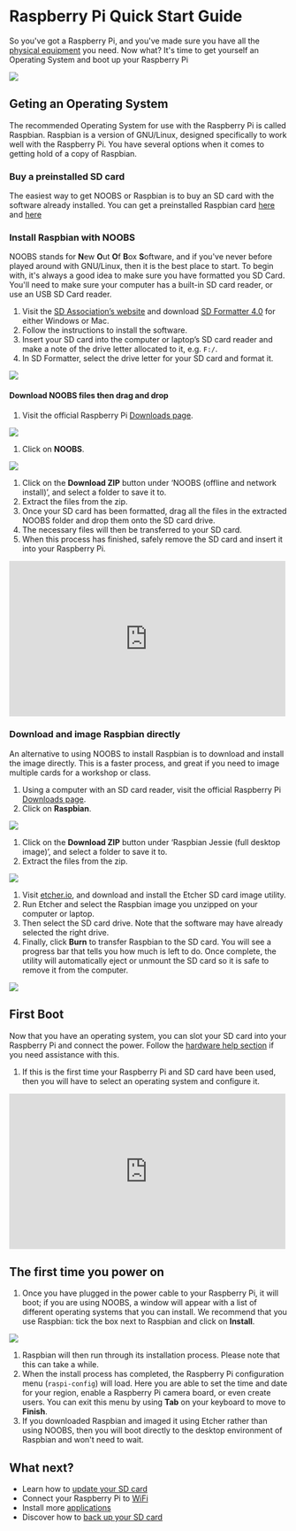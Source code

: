 # Raspberry Pi Quick Start Guide

So you've got a Raspberry Pi, and you've made sure you have all the [physical equipment]() you need. Now what? It's time to get yourself an Operating System and boot up your Raspberry Pi 

![](images/all-the-things.png)

## Geting an Operating System

The recommended Operating System for use with the Raspberry Pi is called Raspbian. Raspbian is a version of GNU/Linux, designed specifically to work well with the Raspberry Pi. You have several options when it comes to getting hold of a copy of Raspbian.

### Buy a preinstalled SD card

The easiest way to get NOOBS or Raspbian is to buy an SD card with the software already installed. You can get a preinstalled Raspbian card [here](http://uk.rs-online.com/web/c/computing-peripherals/data-storage-memory/secure-digital-cards/?searchTerm=noobs) and [here](https://thepihut.com/products/raspbian-preinstalled-sd-card)

### Install Raspbian with NOOBS

NOOBS stands for **N**ew **O**ut **O**f **B**ox **S**oftware, and if you've never before played around with GNU/Linux, then it is the best place to start. To begin with, it's always a good idea to make sure you have formatted you SD Card. You'll need to make sure your computer has a built-in SD card reader, or use an USB SD Card reader.

1. Visit the [SD Association’s website](http://www.sdcard.org/) and download [SD Formatter 4.0](https://www.sdcard.org/downloads/formatter_4/index.html) for either Windows or Mac.
1. Follow the instructions to install the software.
1. Insert your SD card into the computer or laptop’s SD card reader and make a note of the drive letter allocated to it, e.g. `F:/`.
1. In SD Formatter, select the drive letter for your SD card and format it.

  ![](images/SD-Formatter.jpg)

#### Download NOOBS files then drag and drop

1. Visit the official Raspberry Pi [Downloads page](http://www.raspberrypi.org/downloads/).

  ![](images/siteHome.png)

1. Click on **NOOBS**.

  ![](images/noobs1.png)

1. Click on the **Download ZIP** button under ‘NOOBS (offline and network install)’, and select a folder to save it to.
1. Extract the files from the zip.
1. Once your SD card has been formatted, drag all the files in the extracted NOOBS folder and drop them onto the SD card drive.
1. The necessary files will then be transferred to your SD card.
1. When this process has finished, safely remove the SD card and insert it into your Raspberry Pi.

<iframe src="https://player.vimeo.com/video/90518800" width="500" height="281" frameborder="0" webkitallowfullscreen mozallowfullscreen allowfullscreen></iframe>
<p></p>

### Download and image Raspbian directly

An alternative to using NOOBS to install Raspbian is to download and install the image directly. This is a faster process, and great if you need to image multiple cards for a workshop or class.

1. Using a computer with an SD card reader, visit the official Raspberry Pi [Downloads page](http://www.raspberrypi.org/downloads/).
1. Click on **Raspbian**.

  ![](images/noobs1.png)

1. Click on the **Download ZIP** button under ‘Raspbian Jessie (full desktop image)’, and select a folder to save it to.
1. Extract the files from the zip.

  ![](images/noobs2.png)

1. Visit [etcher.io](http://www.etcher.io/), and download and install the Etcher SD card image utility.
1. Run Etcher and select the Raspbian image you unzipped on your computer or laptop.
1. Then select the SD card drive. Note that the software may have already selected the right drive.
1. Finally, click **Burn** to transfer Raspbian to the SD card. You will see a progress bar that tells you how much is left to do. Once complete, the utility will automatically eject or unmount the SD card so it is safe to remove it from the computer.

  ![](images/etcher.gif)


## First Boot
Now that you have an operating system, you can slot your SD card into your Raspberry Pi and connect the power. Follow the [hardware help section]() if you need assistance with this.

1. If this is the first time your Raspberry Pi and SD card have been used, then you will have to select an operating system and configure it.

<iframe src="https://player.vimeo.com/video/91631396" width="500" height="281" frameborder="0" webkitallowfullscreen mozallowfullscreen allowfullscreen></iframe>

## The first time you power on

1. Once you have plugged in the power cable to your Raspberry Pi, it will boot; if you are using NOOBS, a window will appear with a list of different operating systems that you can install. We recommend that you use Raspbian: tick the box next to Raspbian and click on **Install**.

  ![](images/noobs.png)

1. Raspbian will then run through its installation process. Please note that this can take a while.
1. When the install process has completed, the Raspberry Pi configuration menu (`raspi-config`) will load. Here you are able to set the time and date for your region, enable a Raspberry Pi camera board, or even create users. You can exit this menu by using **Tab** on your keyboard to move to **Finish**.
1. If you downloaded Raspbian and imaged it using Etcher rather than using NOOBS, then you will boot directly to the desktop environment of Raspbian and won't need to wait.

## What next?

- Learn how to [update your SD card](update-sd-card.md)
- Connect your Raspberry Pi to [WiFi](wifi.md)
- Install more [applications](install-apps.md)
- Discover how to [back up your SD card](backup.md)

